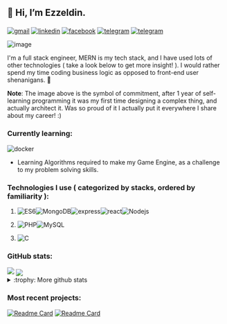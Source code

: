 ## <p>👋 Hi, I’m Ezzeldin. </p>
<div>

  [<img alt="gmail" src="https://img.shields.io/badge/Gmail-D14836?style=for-the-badge&logo=gmail&logoColor=white"/>](mailto:faded.lover.shadows@gmail.com)
[<img alt="linkedin" src="https://img.shields.io/badge/linkedin-%230077B5.svg?style=for-the-badge&logo=linkedin&logoColor=white"/>](https://www.linkedin.com/in/ezz-aldyn-husen/)
[<img alt="facebook" src="https://img.shields.io/badge/Facebook-%231877F2.svg?style=for-the-badge&logo=Facebook&logoColor=white"/>](https://www.facebook.com/SHADOWZXCV)
[<img alt="telegram" src="https://img.shields.io/badge/Telegram-2CA5E0?style=for-the-badge&logo=telegram&logoColor=white"/>](https://t.me/SHADOW_ZXC_V)
[<img alt="telegram" src="https://img.shields.io/badge/YouTube-%23FF0000.svg?style=for-the-badge&logo=YouTube&logoColor=white" />](https://www.youtube.com/channel/UCITUi9EzVI4MNsHoJolimZw)
  </div>

![image](https://user-images.githubusercontent.com/34347098/192654222-b818145f-942c-4eab-a40b-6930a43e3ceb.png)

I'm a full stack engineer, MERN is my tech stack, and I have used lots of other technologies ( take a look below to get more insight! ).
I would rather spend my time coding business logic as opposed to front-end user shenanigans. 🌟

**Note**: The image above is the symbol of commitment, after 1 year of self-learning programming it was my first time designing a complex thing, and actually 
architect it. Was so proud of it I actually put it everywhere I share about my career! :)

### Currently learning:

<img alt="docker" src="https://img.shields.io/badge/docker-%230db7ed.svg?style=for-the-badge&logo=docker&logoColor=white"/>

- Learning Algorithms required to make my Game Engine, as a challenge to my problem solving skills.


### Technologies I use ( categorized by stacks, ordered by familiarity ):

1. <img alt="ES6" src="https://img.shields.io/badge/javascript-%23323330.svg?style=for-the-badge&logo=javascript&logoColor=%23F7DF1E"/><img alt="MongoDB" src="https://img.shields.io/badge/MongoDB-%234ea94b.svg?style=for-the-badge&logo=mongodb&logoColor=white"/><img alt="express" src="https://img.shields.io/badge/express.js-%23404d59.svg?style=for-the-badge&logo=express&logoColor=%2361DAFB"/><img alt="react" src="https://img.shields.io/badge/react-%2320232a.svg?style=for-the-badge&logo=react&logoColor=%2361DAFB"/><img alt="Nodejs" src="https://img.shields.io/badge/node.js-6DA55F?style=for-the-badge&logo=node.js&logoColor=white"/>

2. <img alt="PHP" src="https://img.shields.io/badge/php-%23777BB4.svg?style=for-the-badge&logo=php&logoColor=white"/><img alt="MySQL" src="https://img.shields.io/badge/mysql-%23000.svg?style=for-the-badge&logo=mysql&logoColor=white"/>

3. <img alt="C" src="https://img.shields.io/badge/c-%2300599C.svg?style=for-the-badge&logo=c&logoColor=white"/>

### GitHub stats:

<img src="https://bad-apple-github-readme.vercel.app/api?show_bg=1&username=shadowzxcv">

<img align="center" src="https://github-readme-stats.vercel.app/api/top-langs/?username=shadowzxcv&layout=compact&theme=material-palenight&hide_border=true" />

<details>
  <summary>:trophy: More github stats</summary>
<img align="center" src="https://github-readme-streak-stats.herokuapp.com?user=shadowzxcv&theme=material-palenight&hide_border=true&date_format=M%20j%5B%2C%20Y%5D" alt="My github stats" />
  
  <img src="https://github-profile-trophy.vercel.app/?username=shadowzxcv">
</details>

### Most recent projects:

[![Readme Card](https://github-readme-stats.vercel.app/api/pin/?username=shadowzxcv&repo=skylaCms&theme=noctis_minimus)](https://github.com/SHADOWZXCV/skylaCms)
 [![Readme Card](https://github-readme-stats.vercel.app/api/pin/?username=shadowzxcv&repo=chill-web-fe&theme=noctis_minimus)](https://github.com/SHADOWZXCV/chill-web-fe)
 
 
